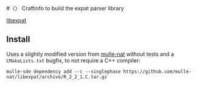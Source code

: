 #〈〉 Craftinfo to build the expat parser library

[libexpat](https://github.com/libexpat/libexpat)


## Install

Uses a slightly modified version from [mulle-nat](https://github.com/mulle-nat) without tests and a `CMakeLists.txt` bugfix, to
not require a C++ compiler:


```console
mulle-sde dependency add --c --singlephase https://github.com/mulle-nat/libexpat/archive/R_2_2_1.C.tar.gz
```
